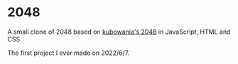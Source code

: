 # 2048
A small clone of 2048 based on [kubowania's 2048]([https://www.google.com](https://github.com/kubowania/2048)) in JavaScript, HTML and CSS

The first project I ever made on 2022/6/7.
